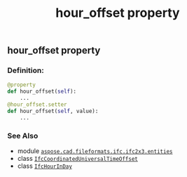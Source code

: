 ﻿---
title: hour_offset property
second_title: Aspose.CAD for Python via .NET API References
description: 
type: docs
weight: 50
url: /python-net/aspose.cad.fileformats.ifc.ifc2x3.entities/ifccoordinateduniversaltimeoffset/hour_offset/
is_root: false
---

## hour_offset property

### Definition:
```python
@property
def hour_offset(self):
    ...
@hour_offset.setter
def hour_offset(self, value):
    ...
```

### See Also
* module [`aspose.cad.fileformats.ifc.ifc2x3.entities`](../../)
* class [`IfcCoordinatedUniversalTimeOffset`](/cad/python-net/aspose.cad.fileformats.ifc.ifc2x3.entities/ifccoordinateduniversaltimeoffset)
* class [`IfcHourInDay`](/cad/python-net/aspose.cad.fileformats.ifc.ifc2x3.types/ifchourinday)
